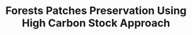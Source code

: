 ---
layout: page
title: Forests Patches Preservation Using High Carbon Stock Approach
description: Find the viable forest patches that are of the most conservation importance through patch analyses; Google Earth Engine
img: assets/img/hcsa_2.PNG
redirect: ../assets/html/high_carbon_stock_approach.pdf
importance: 8
category: Predictive Modeling and Analysis
---